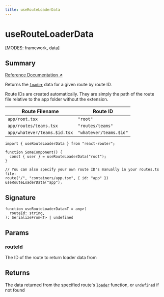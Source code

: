 ```yaml
---
title: useRouteLoaderData
---
```


# useRouteLoaderData

<!--
⚠️ ⚠️ IMPORTANT ⚠️ ⚠️ 

Thank you for helping improve our documentation!

This file is auto-generated from the JSDoc comments in the source
code, so please edit the JSDoc comments in the file below and this
file will be re-generated once those changes are merged.

https://github.com/remix-run/react-router/blob/main/packages/react-router/lib/hooks.tsx
-->

[MODES: framework, data]

## Summary

[Reference Documentation ↗](https://api.reactrouter.com/v7/functions/react_router.index.useRouteLoaderData.html)

Returns the [`loader`](../../start/framework/route-module#loader) data for a
given route by route ID.

Route IDs are created automatically. They are simply the path of the route file
relative to the app folder without the extension.

| Route Filename               | Route ID               |
| ---------------------------- | ---------------------- |
| `app/root.tsx`               | `"root"`               |
| `app/routes/teams.tsx`       | `"routes/teams"`       |
| `app/whatever/teams.$id.tsx` | `"whatever/teams.$id"` |

```tsx
import { useRouteLoaderData } from "react-router";

function SomeComponent() {
  const { user } = useRouteLoaderData("root");
}

// You can also specify your own route ID's manually in your routes.ts file:
route("/", "containers/app.tsx", { id: "app" })
useRouteLoaderData("app");
```

## Signature

```tsx
function useRouteLoaderData<T = any>(
  routeId: string,
): SerializeFrom<T> | undefined
```

## Params

### routeId

The ID of the route to return loader data from

## Returns

The data returned from the specified route's [`loader`](../../start/framework/route-module#loader)
function, or `undefined` if not found

